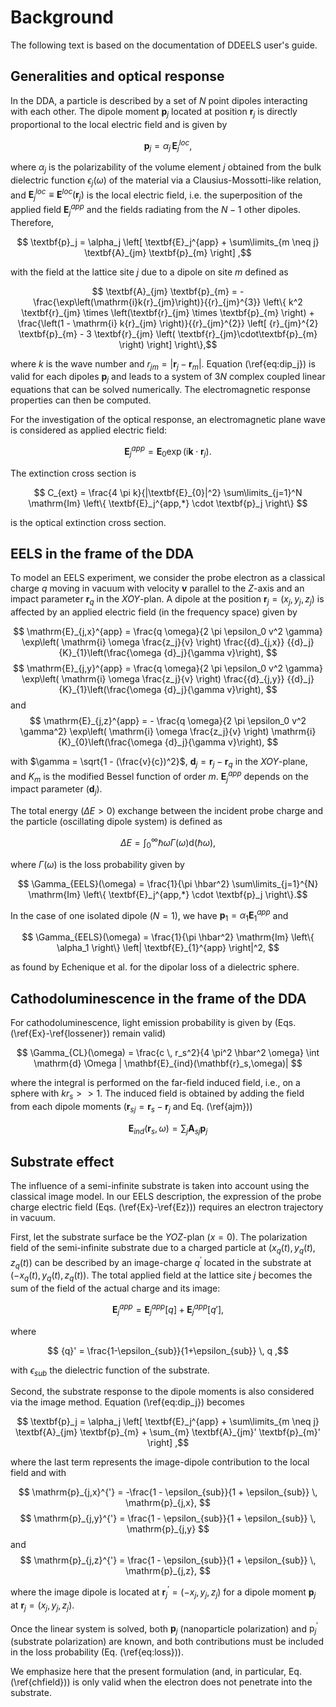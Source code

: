 # Background

The following text is based on the documentation of DDEELS user's guide.

## Generalities and optical response

In the DDA, a particle is described by a set of $N$ point dipoles interacting with each other. The dipole moment $\textbf{p}_j$ located at position $\textbf{r}_j$ is directly proportional to the local
electric field and is given by

$$ \textbf{p}_j = \alpha_j \, \textbf{E}_j^{loc} ,$$

where $\alpha_j$ is the polarizability of the volume element $j$ obtained from the bulk dielectric function $\epsilon_j\left(\omega\right)$ of the material via a Clausius-Mossotti-like relation, and $\textbf{E}_j^{loc} \equiv \textbf{E}^{loc} \left(\textbf{r}_j\right)$ is the local electric field, i.e. the superposition of the applied field $\textbf{E}_j^{app}$ and the fields radiating from the $N-1$ other dipoles. Therefore,

$$ \textbf{p}_j = \alpha_j \left[ \textbf{E}_j^{app} + \sum\limits_{m \neq j} \textbf{A}_{jm} \textbf{p}_{m} \right] ,$$

with the field at the lattice site $j$ due to a dipole on site $m$ defined as

$$ \textbf{A}_{jm} \textbf{p}_{m} = -\frac{\exp\left(\mathrm{i}k{r}_{jm}\right)}{{r}_{jm}^{3}} \left\{
    k^2 \textbf{r}_{jm}	\times \left(\textbf{r}_{jm} \times \textbf{p}_{m} \right) +
    \frac{\left(1 - \mathrm{i} k{r}_{jm} \right)}{{r}_{jm}^{2}} \left[
        {r}_{jm}^{2} \textbf{p}_{m} - 3 \textbf{r}_{jm} \left(
            \textbf{r}_{jm}\cdot\textbf{p}_{m}
        \right)
    \right]
\right\},$$

where $k$ is the wave number and ${r}_{jm} = | \textbf{r}_j - \textbf{r}_{m} |$. Equation (\ref{eq:dip_j}) is valid for each dipoles $\textbf{p}_j$ and leads to a system of $3N$ complex coupled linear equations that can be solved numerically. The electromagnetic response properties can then be computed.

For the investigation of the optical response, an electromagnetic plane wave is considered as applied electric field:

$$ \textbf{E}_j^{app} = \textbf{E}_0 \exp\left( \mathrm{i} \textbf{k} \cdot \textbf{r}_j \right).$$

The extinction cross section is

$$ C_{ext} = \frac{4 \pi k}{|\textbf{E}_{0}|^2} \sum\limits_{j=1}^N \mathrm{Im} \left\{ \textbf{E}_j^{app,*} \cdot \textbf{p}_j \right\} $$

is the optical extinction cross section.


## EELS in the frame of the DDA

To model an EELS experiment, we consider the probe electron as a classical charge $q$ moving in vacuum with velocity $\textbf{v}$ parallel to the $Z$-axis and an impact parameter $\textbf{r}_{q}$ in the $XOY$-plan. A dipole at the position $\textbf{r}_j = \left(x_j, y_j, z_j\right)$ is affected by an applied electric field (in the frequency space) given by

$$ \mathrm{E}_{j,x}^{app} = \frac{q \omega}{2 \pi \epsilon_0 v^2 \gamma}
    \exp\left( \mathrm{i} \omega \frac{z_j}{v} \right)
    \frac{{d}_{j,x}} {{d}_j} {K}_{1}\left(\frac{\omega {d}_j}{\gamma v}\right), $$
$$ \mathrm{E}_{j,y}^{app} = \frac{q \omega}{2 \pi \epsilon_0 v^2 \gamma}
    \exp\left( \mathrm{i} \omega \frac{z_j}{v} \right)
    \frac{{d}_{j,y}} {{d}_j} {K}_{1}\left(\frac{\omega {d}_j}{\gamma v}\right), $$
and
$$ \mathrm{E}_{j,z}^{app} = - \frac{q \omega}{2 \pi \epsilon_0 v^2 \gamma^2}
    \exp\left( \mathrm{i} \omega \frac{z_j}{v} \right)
    \mathrm{i}{K}_{0}\left(\frac{\omega {d}_j}{\gamma v}\right), $$

with $\gamma = \sqrt{1 - (\frac{v}{c})^2}$, $\textbf{d}_j = \textbf{r}_j - \textbf{r}_q$ in the $XOY$-plane, and $K_m$ is the modified Bessel function of order $m$. $\textbf{E}_j^{app}$ depends on the impact parameter ($\textbf{d}_j$).

The total energy $\left(\Delta E > 0\right)$ exchange between the incident probe charge and the particle (oscillating dipole system) is defined as

$$ \Delta E = \int_0^\infty \hbar \omega \Gamma(\omega) \mathrm{d} (\hbar \omega), $$

where $\Gamma\left(\omega\right)$ is the loss probability given by

$$ \Gamma_{EELS}(\omega) = \frac{1}{\pi \hbar^2} \sum\limits_{j=1}^{N} \mathrm{Im} \left\{ \textbf{E}_j^{app,*} \cdot \textbf{p}_j \right\}.$$

In the case of one isolated dipole ($N=1$), we have $\textbf{p}_{1} = \alpha_1 \textbf{E}_{1}^{app}$ and

$$ \Gamma_{EELS}(\omega) = \frac{1}{\pi \hbar^2} \mathrm{Im} \left\{ \alpha_1 \right\} \left| \textbf{E}_{1}^{app} \right|^2, $$

as found by Echenique et al. for the dipolar loss of a dielectric sphere.


## Cathodoluminescence in the frame of the DDA

For cathodoluminescence, light emission probability is given by (Eqs. (\ref{Ex}-\ref{lossener}) remain valid)

$$ \Gamma_{CL}(\omega) = \frac{c \, r_s^2}{4 \pi^2 \hbar^2 \omega} \int \mathrm{d} \Omega | \mathbf{E}_{ind}(\mathbf{r}_s,\omega)| $$

where the integral is performed on the far-field induced field, i.e., on a sphere with $kr_s >> 1$. The induced field is obtained by adding the field from each dipole moments ($\mathbf{r}_{sj}= \mathbf{r}_s - \mathbf{r}_j$ and Eq. (\ref{ajm}))

$$ \mathbf{E}_{ind}(\mathbf{r}_s,\omega)=\sum_j \mathbf{A}_{sj} \mathbf{p}_j $$


## Substrate effect

The influence of a semi-infinite substrate is taken into account using the classical image model. In our EELS description, the expression of the probe charge electric field (Eqs. (\ref{Ex}-\ref{Ez})) requires an electron trajectory in vacuum.

First, let the substrate surface be the $YOZ$-plan ($x=0$). The polarization field of the semi-infinite substrate due to a charged particle at $(x_q(t),y_q(t),z_q(t))$ can be described by an image-charge ${q}^{'}$ located in the substrate at $(-x_q(t),y_q(t),z_q(t))$. The total applied field at the lattice site $j$ becomes the sum of the field of the actual charge and its image:

$$ \textbf{E}_j^{app} = \textbf{E}_j^{app}[q] + \textbf{E}_j^{app}[q'] ,$$

where

$$ {q}' = \frac{1-\epsilon_{sub}}{1+\epsilon_{sub}} \, q ,$$

with $\epsilon_{sub}$ the dielectric function of the substrate.

Second, the substrate response to the dipole moments is also considered via the image method. Equation (\ref{eq:dip_j}) becomes

$$ \textbf{p}_j = \alpha_j \left[ \textbf{E}_j^{app} + \sum\limits_{m \neq j} \textbf{A}_{jm} \textbf{p}_{m} + \sum_{m} \textbf{A}_{jm}' \textbf{p}_{m}' \right] ,$$

where the last term represents the image-dipole contribution to the local field and with

$$ \mathrm{p}_{j,x}^{'} = -\frac{1 - \epsilon_{sub}}{1 + \epsilon_{sub}} \, \mathrm{p}_{j,x}, $$
$$ \mathrm{p}_{j,y}^{'} =  \frac{1 - \epsilon_{sub}}{1 + \epsilon_{sub}} \, \mathrm{p}_{j,y} $$
and
$$ \mathrm{p}_{j,z}^{'} =  \frac{1 - \epsilon_{sub}}{1 + \epsilon_{sub}} \, \mathrm{p}_{j,z}, $$

where the image dipole is located at $\textbf{r}_j^{'} = \left(-x_j, y_j, z_j\right)$ for a dipole moment $\textbf{p}_j$ at ${\textbf{r}_j} = \left(x_j, y_j, z_j\right)$.

Once the linear system is solved, both $\textbf{p}_j$ (nanoparticle polarization) and $\mathrm{p}_j^{'}$ (substrate polarization) are known, and both contributions must be included in the loss probability (Eq. (\ref{eq:loss})).

We emphasize here that the present formulation (and, in particular, Eq. (\ref{chfield})) is only valid when the electron does not penetrate into the substrate.
